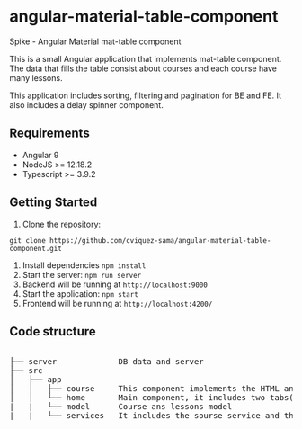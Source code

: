 # angular-material-table-component
Spike - Angular Material mat-table component

This is a small Angular application that implements mat-table component.
The data that fills the table consist about courses and each course have many lessons. 

This application includes sorting, filtering and pagination for BE and FE. It also includes a delay spinner component.

## Requirements
- Angular 9
- NodeJS >= 12.18.2
- Typescript >= 3.9.2

## Getting Started
1. Clone the repository:

```
git clone https://github.com/cviquez-sama/angular-material-table-component.git
```

1. Install dependencies `npm install`
1. Start the server: `npm run server`
1. Backend will be running at `http://localhost:9000`
1. Start the application: `npm start`
1. Frontend will be running at `http://localhost:4200/`

## Code structure
<pre>

├── server             DB data and server
├── src
│   ├── app          
│   │   ├── course     This component implements the HTML and CSS of the mat-table
│   │   └── home       Main component, it includes two tabs(buttond) that loads the table
|   |   └── model      Course ans lessons model
|   |   └── services   It includes the sourse service and the Data Source
</pre>



